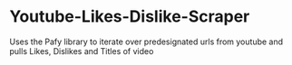 # Youtube-Likes-Dislike-Scraper
Uses the Pafy library to iterate over predesignated urls from youtube and pulls Likes, Dislikes and Titles of video
